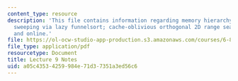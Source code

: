 ```yaml
---
content_type: resource
description: 'This file contains information regarding memory hierarchy: distribution
  sweeping via lazy funnelsort; cache-oblivious orthogonal 2D range searching: batched
  and online.'
file: https://ol-ocw-studio-app-production.s3.amazonaws.com/courses/6-851-advanced-data-structures-spring-2012/a05c43534259984e71d37351a3ed56c6_MIT6_851S12_Lec9.pdf
file_type: application/pdf
resourcetype: Document
title: Lecture 9 Notes
uid: a05c4353-4259-984e-71d3-7351a3ed56c6
---
```

